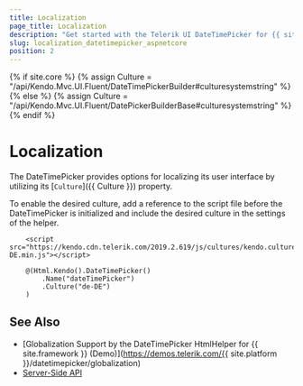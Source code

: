 ```yaml
---
title: Localization
page_title: Localization
description: "Get started with the Telerik UI DateTimePicker for {{ site.framework }} and translate its messages for different culture locales."
slug: localization_datetimepicker_aspnetcore
position: 2
---
```

{% if site.core %}
    {% assign Culture = "/api/Kendo.Mvc.UI.Fluent/DateTimePickerBuilder#culturesystemstring" %}
{% else %}
    {% assign Culture = "/api/Kendo.Mvc.UI.Fluent/DatePickerBuilderBase#culturesystemstring" %}
{% endif %}

# Localization

The DateTimePicker provides options for localizing its user interface by utilizing its [`Culture`]({{ Culture }}) property.

To enable the desired culture, add a reference to the script file before the DateTimePicker is initialized and include the desired culture in the settings of the helper.

```HtmlHelper
    <script src="https://kendo.cdn.telerik.com/2019.2.619/js/cultures/kendo.culture.de-DE.min.js"></script>

    @(Html.Kendo().DateTimePicker()
        .Name("dateTimePicker")
        .Culture("de-DE")
    )
```

## See Also

* [Globalization Support by the DateTimePicker HtmlHelper for {{ site.framework }} (Demo)](https://demos.telerik.com/{{ site.platform }}/datetimepicker/globalization)
* [Server-Side API](/api/datetimepicker)
